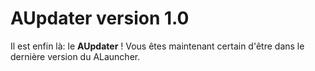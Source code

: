 # AUpdater version 1.0

Il est enfin là: le **AUpdater** ! Vous êtes maintenant certain d'être dans le dernière version du ALauncher.
